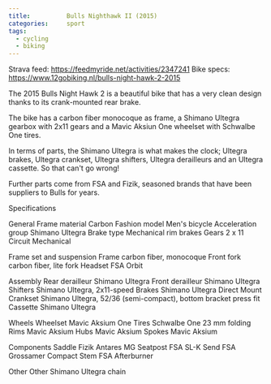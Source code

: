 ```yaml
---
title:			Bulls Nighthawk II (2015)
categories:		sport
tags:
  - cycling
  - biking
---
```



Strava feed: https://feedmyride.net/activities/2347241
Bike specs: https://www.12gobiking.nl/bulls-night-hawk-2-2015

The 2015 Bulls Night Hawk 2 is a beautiful bike that has a very clean design thanks to its crank-mounted rear brake.

The bike has a carbon fiber monocoque as frame, a Shimano Ultegra gearbox with 2x11 gears and a Mavic Aksiun One wheelset with Schwalbe One tires.

In terms of parts, the Shimano Ultegra is what makes the clock; Ultegra brakes, Ultegra crankset, Ultegra shifters, Ultegra derailleurs and an Ultegra cassette. So that can't go wrong!

Further parts come from FSA and Fizik, seasoned brands that have been suppliers to Bulls for years.

Specifications

General
Frame material			Carbon
Fashion model			Men's bicycle
Acceleration group		Shimano Ultegra
Brake type				Mechanical rim brakes
Gears					2 x 11
Circuit					Mechanical

Frame set and suspension
Frame					carbon fiber, monocoque
Front fork				carbon fiber, lite fork
Headset					FSA Orbit

Assembly
Rear derailleur			Shimano Ultegra
Front derailleur		Shimano Ultegra
Shifters				Shimano Ultegra, 2x11-speed
Brakes					Shimano Ultegra Direct Mount
Crankset				Shimano Ultegra, 52/36 (semi-compact), bottom bracket press fit
Cassette				Shimano Ultegra

Wheels
Wheelset				Mavic Aksium One
Tires					Schwalbe One 23 mm folding
Rims					Mavic Aksium
Hubs					Mavic Aksium
Spokes					Mavic Aksium

Components
Saddle					Fizik Antares MG
Seatpost				FSA SL-K
Send					FSA Grossamer Compact
Stem					FSA Afterburner

Other
Other					Shimano Ultegra chain